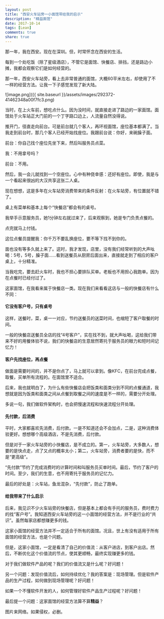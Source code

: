 ```yaml
---
layout: post
title: "西安火车站旁一小面馆带给我的启示"
description: "精益面馆"
date: 2017-10-14
tags: [Lean]
comments: true
share: true
---
```

那一年，我在西安。现在在深圳。但，时常怀念在西安的生活。

每到一个处吃饭（除了星级酒店），不管它是面馆、快餐店、排挡，还是路边小摊，我都会观察它们是如何经营的。

那一年，西安火车站旁，看上去非常普通的面馆，大概60平米左右，却使用了不一样的经营方法。让我一下子感觉发现了新大陆。



![image.png]({{ site.baseurl }}/assets/images/292372-41462348a00f7fc3.png)




当时，在上火车前，想吃点什么。因为没时间，就直接走进了路边的一家面馆。面馆处于火车站正大门前的一个丁字路口边上，人流量自然没得说。

推开门，径直走向前台。可是前台就几个客人，再环视面馆，座位基本都满了。当我走到前台时，那几个客人已经开始找座位。我跟前台说：你好，来碗臊子面。

前台：你自己找个座位先坐下来，然后叫服务员点菜。

我：不用拿号吗？

前台：不用。

然后，我一会儿就找到一个空座位。心中有种侥幸感：还好有座位。即使，我是与一个看起来很凶的大汉共享这张二人桌。

现在想想，这是多年在火车站旁消费带来的条件反射：在火车站旁，有位置就不错了。

桌上有菜单和基本上每个“快餐店”都会有的桌号。

我举手示意服务员，她1分钟左右就过来了，后来观察到，她是专门负责点餐的。

点完就马上付钱。

这位点餐员提醒我：你千万不要乱换座位，要不等下找不到你的。

面也没有等多久就上来了。这时，我才发现，店里，没有我们经常听到的大声吆喝：5号，5号，臊子面……看到送餐员从厨房后面出来，直接就走到了相应的客户桌上，十分精准。

当我吃完，要去赶火车时，我也不担心要排队买单。老板也不用担心我跑单。因为在点餐时已经付过了。

这家面馆，在我看来属于快餐店一类。现在我们来看看这店与一般的快餐店有什么不同：

#### 它没有客户号，只有桌号
这样，送餐时，菜，桌一一对应，节约送餐员的送菜时间，也缩短了客户取餐的时间。

一般的快餐店送餐员全店的找“4号客户”，实在找不到，就大声吆喝，这给我们带来不好的用餐体验不说，我们的快餐店的生意居然寄托于服务员的眼力和短时间记忆力！

#### 客户先找座位，再点餐
做面是需要时间的，并不是你点了，马上就可以拿到。像KFC，在前台完成点餐，取餐，买单所有流程的。在面馆里不适合。

后来，我也就明白了，为什么有些快餐店会把饭类和面类分到不同的点餐通道，我想就是因为饭类和面类之间从点餐到取餐之间的速度是不一样的，需要分开处理。

多说一句，我们做软件架构时，也会把慢速流程和快速流程分开处理。

#### 先付款，后消费
平时，大家都喜欢先消费，后付款。一是不知道还会不会加点，二是，这种消费体验更好。想想哪个高级酒店，不是先消费，后付款。

但是对于一家火车站旁的小快餐店，是不成立的。第一，火车站旁，大多数人，想要的是快点走，点了又点的概率太小；第二，火车站旁，消费者要的是快，而不是“更高级”。

“先付款”节约了完成消费时的计算时间和叫服务员买单时间。最后，节约了客户的时间。至少，我们的生意，也不用寄托于服务员的记忆力。

最后的好处是：火车站，鱼龙混杂，“先付款”，防止了跑单。


#### 给我带来了什么启示
后来，我见识不少火车站旁的快餐店，但是基本上都会有手托的服务员，费时费力的找“客户号”。我知道西安火车站旁的这一小面馆的经营方法，并不是行业的“共识”。虽然每家店都想赚更多的钱。

这家小面馆的经营方法并不一定适合于所有的面馆。况且，世上有没有适用于所有面馆的经营方法，也是个问题。

但是，这家小面馆，一定是看清了自己的价值流：从客户进店，到客户出店。然后，不断优化这个价值流的节点，使其更顺畅，最终实现赚更多的钱。

对于我们做软件产品的呢？我们的价值流又是什么呢？好问题！

另一个问题：发现价值流后，如何持续优化？我的答案是：现场管理。但是软件产品的生产过程，如何做到现场管理呢？好问题！

如果一个不懂软件开发的人，如何管理好软件产品生产过程呢？好问题！

最后提一个问题：这家面馆的经营方法算不算**精益**？


图片来网络。如果侵权，必删。


